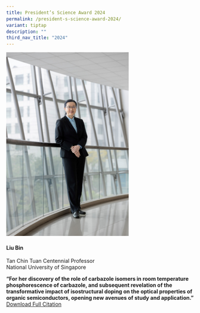 ```yaml
---
title: President’s Science Award 2024
permalink: /president-s-science-award-2024/
variant: tiptap
description: ""
third_nav_title: "2024"
---
```

<p></p>
<div class="isomer-image-wrapper">
<img style="width: 65%;" height="auto" width="100%" alt="Liu Bin" src="/images/Winners/2024/2MB_2C8A2740_FINAL.jpg">
</div>
<p></p>
<h4><strong>Liu Bin</strong></h4>
<p>Tan Chin Tuan Centennial Professor
<br>National University of Singapore</p>
<p><strong>“For her discovery of the role of carbazole isomers in room temperature phosphorescence of carbazole, and subsequent revelation of the transformative impact of isostructural doping on the optical properties of organic semiconductors, opening new avenues of study and application.” </strong>
<a href="/files/Citations/2024/2024_PSA_Liu_Bin.pdf" rel="noopener noreferrer nofollow" target="_blank">Download Full Citation</a>
</p>
<p></p>